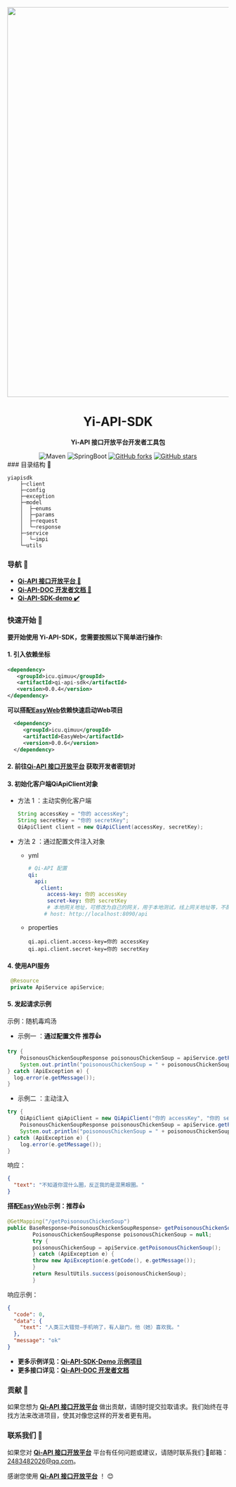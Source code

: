 <p align="center">
    <img src=https://cos.llsyyds.com/weblogo/kylin.png width=888 height="888"/>
</p>

<h1 align="center">Yi-API-SDK</h1>
<p align="center"><strong>Yi-API 接口开放平台开发者工具包</strong></p>

<div align="center">
    <img alt="Maven" src="https://raster.shields.io/badge/Maven-3.8.1-red.svg"/>
   <img alt="SpringBoot" src="https://raster.shields.io/badge/SpringBoot-2.7+-green.svg"/>
  <a href="https://github.com/llsyyds/yi-api-sdk" target="_blank"><img src='https://img.shields.io/github/forks/qimu666/qi-api-sdk' alt='GitHub forks' class="no-zoom"></a>
  <a href="https://github.com/llsyyds/yi-api-sdk" target="_blank"><img src='https://img.shields.io/github/stars/qimu666/qi-api-sdk' alt='GitHub stars' class="no-zoom"></a>
</div>
### 目录结构 📝

```text
yiapisdk
    ├─client
    ├─config
    ├─exception
    ├─model
    │  ├─enums
    │  ├─params
    │  ├─request
    │  └─response
    ├─service
    │  └─impi
    └─utils
```

### 导航 🧭

- **[Qi-API 接口开放平台 🔗](https://api.qimuu.icu/)**
- **[Qi-API-DOC 开发者文档 📖](https://doc.qimuu.icu/)**
- **[Qi-API-SDK-demo ✔️](https://github.com/qimu666/qi-api-sdk-demo/blob/master/src/main/java/icu/qimuu/qiapisdkdemo/controller/InvokeController.java)**

###  快速开始 🚀

**要开始使用 Yi-API-SDK，您需要按照以下简单进行操作:**

#### 1. 引入依赖坐标

```xml
<dependency>
   <groupId>icu.qimuu</groupId>
   <artifactId>qi-api-sdk</artifactId>
   <version>0.0.4</version>
</dependency>   
```

**可以搭配[EasyWeb](https://github.com/qimu666/EasyWeb)依赖快速启动Web项目**

```xml
  <dependency>
     <groupId>icu.qimuu</groupId>
     <artifactId>EasyWeb</artifactId>
     <version>0.0.6</version>
  </dependency>
```

#### 2. 前往[Qi-API 接口开放平台](https://api.qimuu.icu/) 获取开发者密钥对

#### 3. 初始化客户端QiApiClient对象

- 方法 1 ：主动实例化客户端

  ```java
  String accessKey = "你的 accessKey";
  String secretKey = "你的 secretKey";
  QiApiClient client = new QiApiClient(accessKey, secretKey);
  ```

- 方法 2 ：通过配置文件注入对象

  - yml

    ```yml
    # Qi-API 配置
    qi:
      api:
        client:
          access-key: 你的 accessKey
          secret-key: 你的 secretKey
          # 本地网关地址，可修改为自己的网关，用于本地测试，线上网关地址等，不配置默认平台的网关
         # host: http://localhost:8090/api
    ```
    
  - properties
  
    ```properties
    qi.api.client.access-key=你的 accessKey
    qi.api.client.secret-key=你的 secretKey
    ```

#### 4. 使用API服务

   ```java
    @Resource
    private ApiService apiService;
   ```

#### 5. 发起请求示例

示例：随机毒鸡汤

- 示例一 ：**通过配置文件 推荐👍**

```java
try {
    PoisonousChickenSoupResponse poisonousChickenSoup = apiService.getPoisonousChickenSoup();
    System.out.println("poisonousChickenSoup = " + poisonousChickenSoup);
} catch (ApiException e) {
  log.error(e.getMessage());
}
```

- 示例二 ：主动注入
```java
try {
    QiApiClient qiApiClient = new QiApiClient("你的 accessKey", "你的 secretKey");
    PoisonousChickenSoupResponse poisonousChickenSoup = apiService.getPoisonousChickenSoup(qiApiClient);
    System.out.println("poisonousChickenSoup = " + poisonousChickenSoup);
} catch (ApiException e) {
    log.error(e.getMessage());
}
```

响应：

```json
{
  "text": "不知道你混什么圈，反正我的是混黑眼圈。"
}
```

**搭配[EasyWeb](https://github.com/qimu666/EasyWeb)示例：推荐👍**

```java
@GetMapping("/getPoisonousChickenSoup")
public BaseResponse<PoisonousChickenSoupResponse> getPoisonousChickenSoup() {
        PoisonousChickenSoupResponse poisonousChickenSoup = null;
        try {
        poisonousChickenSoup = apiService.getPoisonousChickenSoup();
        } catch (ApiException e) {
        throw new ApiException(e.getCode(), e.getMessage());
        }
        return ResultUtils.success(poisonousChickenSoup);
        }
```

响应示例：

```json
{
  "code": 0,
  "data": {
    "text": "人类三大错觉—手机响了，有人敲门，他（她）喜欢我。"
  },
  "message": "ok"
}
```
- **更多示例详见：[Qi-API-SDK-Demo 示例项目](https://github.com/qimu666/qi-api-sdk-demo/blob/master/src/main/java/icu/qimuu/qiapisdkdemo/controller/InvokeController.java)**
- **更多接口详见：[Qi-API-DOC 开发者文档](https://doc.qimuu.icu/)**

### 贡献 🤝

如果您想为 **[Qi-API 接口开放平台](https://api.qimuu.icu/)**  做出贡献，请随时提交拉取请求。我们始终在寻找方法来改进项目，使其对像您这样的开发者更有用。

### 联系我们 📩

如果您对 **[Qi-API 接口开放平台](https://api.qimuu.icu/)**  平台有任何问题或建议，请随时联系我们:📩邮箱：2483482026@qq.com。

感谢您使用 **[Qi-API 接口开放平台](https://api.qimuu.icu/)**  ！ 😊
